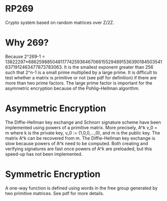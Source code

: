 # RP269
Crypto system based on random matrices over Z/2Z.

# Why 269?

Because 2^269-1 = 13822297*68625988504811774259364670661552948915363901845035416371912463477873783063. It is the smallest exponent greater than 256 such that 2^n-1 is a small prime multiplied by a large prime. It is difficult to test whether a matrix is primitive or not (see pdf for definition) if there are more than two prime factors. The large prime factor is important for the asymmetric encryption because of the Pohlig–Hellman algorithm.

# Asymmetric Encryption

The Diffie-Hellman key exchange and Schnorr signature scheme have been implemented using powers of a primitive matrix. More precisely, A^k v_0 = m where k is the private key, v_0 := (1,0,0,...,0), and m is the public key. The matrix A^k can be recovered from m. The Diffie-Hellman key exchange is slow because powers of A^k need to be computed. Both creating and verifying signatures are fast once powers of A^k are preloaded, but this speed-up has not been implemented.

# Symmetric Encryption

A one-way function is defined using words in the free group generated by two primitive matrices. See pdf for more details.
